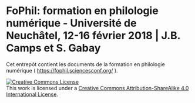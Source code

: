 # FoPhil: formation en philologie numérique - Université de Neuchâtel, 12-16 février 2018 | J.B. Camps et S. Gabay

Cet entrepôt contient les documents de la formation en philologie numérique ( https://fophil.sciencesconf.org/ ).

<a rel="license" href="http://creativecommons.org/licenses/by-sa/4.0/"><img alt="Creative Commons License" style="border-width:0" src="https://i.creativecommons.org/l/by-sa/4.0/88x31.png" /></a><br />This work is licensed under a <a rel="license" href="http://creativecommons.org/licenses/by-sa/4.0/">Creative Commons Attribution-ShareAlike 4.0 International License</a>.


